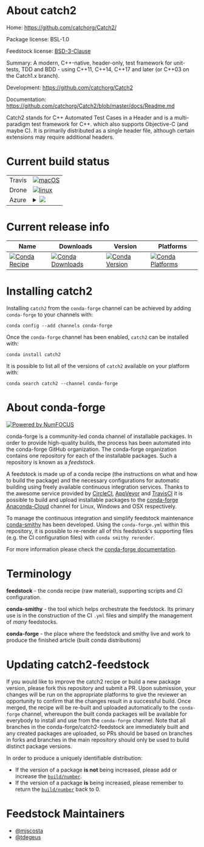 About catch2
============

Home: https://github.com/catchorg/Catch2/

Package license: BSL-1.0

Feedstock license: [BSD-3-Clause](https://github.com/conda-forge/catch2-feedstock/blob/master/LICENSE.txt)

Summary: A modern, C++-native, header-only, test framework for unit-tests, TDD and BDD - using
C++11, C++14, C++17 and later (or C++03 on the Catch1.x branch).


Development: https://github.com/catchorg/Catch2

Documentation: https://github.com/catchorg/Catch2/blob/master/docs/Readme.md

Catch2 stands for C++ Automated Test Cases in a Header and is a multi-paradigm test framework
for C++. which also supports Objective-C (and maybe C). It is primarily distributed as a single
header file, although certain extensions may require additional headers.


Current build status
====================


<table><tr>
    <td>Travis</td>
    <td>
      <a href="https://travis-ci.com/conda-forge/catch2-feedstock">
        <img alt="macOS" src="https://img.shields.io/travis/com/conda-forge/catch2-feedstock/master.svg?label=macOS">
      </a>
    </td>
  </tr><tr>
    <td>Drone</td>
    <td>
      <a href="https://cloud.drone.io/conda-forge/catch2-feedstock">
        <img alt="linux" src="https://img.shields.io/drone/build/conda-forge/catch2-feedstock/master.svg?label=Linux">
      </a>
    </td>
  </tr>
    
  <tr>
    <td>Azure</td>
    <td>
      <details>
        <summary>
          <a href="https://dev.azure.com/conda-forge/feedstock-builds/_build/latest?definitionId=6205&branchName=master">
            <img src="https://dev.azure.com/conda-forge/feedstock-builds/_apis/build/status/catch2-feedstock?branchName=master">
          </a>
        </summary>
        <table>
          <thead><tr><th>Variant</th><th>Status</th></tr></thead>
          <tbody><tr>
              <td>linux_64</td>
              <td>
                <a href="https://dev.azure.com/conda-forge/feedstock-builds/_build/latest?definitionId=6205&branchName=master">
                  <img src="https://dev.azure.com/conda-forge/feedstock-builds/_apis/build/status/catch2-feedstock?branchName=master&jobName=linux&configuration=linux_64_" alt="variant">
                </a>
              </td>
            </tr><tr>
              <td>linux_aarch64</td>
              <td>
                <a href="https://dev.azure.com/conda-forge/feedstock-builds/_build/latest?definitionId=6205&branchName=master">
                  <img src="https://dev.azure.com/conda-forge/feedstock-builds/_apis/build/status/catch2-feedstock?branchName=master&jobName=linux&configuration=linux_aarch64_" alt="variant">
                </a>
              </td>
            </tr><tr>
              <td>linux_ppc64le</td>
              <td>
                <a href="https://dev.azure.com/conda-forge/feedstock-builds/_build/latest?definitionId=6205&branchName=master">
                  <img src="https://dev.azure.com/conda-forge/feedstock-builds/_apis/build/status/catch2-feedstock?branchName=master&jobName=linux&configuration=linux_ppc64le_" alt="variant">
                </a>
              </td>
            </tr><tr>
              <td>osx_64</td>
              <td>
                <a href="https://dev.azure.com/conda-forge/feedstock-builds/_build/latest?definitionId=6205&branchName=master">
                  <img src="https://dev.azure.com/conda-forge/feedstock-builds/_apis/build/status/catch2-feedstock?branchName=master&jobName=osx&configuration=osx_64_" alt="variant">
                </a>
              </td>
            </tr><tr>
              <td>win_64</td>
              <td>
                <a href="https://dev.azure.com/conda-forge/feedstock-builds/_build/latest?definitionId=6205&branchName=master">
                  <img src="https://dev.azure.com/conda-forge/feedstock-builds/_apis/build/status/catch2-feedstock?branchName=master&jobName=win&configuration=win_64_" alt="variant">
                </a>
              </td>
            </tr>
          </tbody>
        </table>
      </details>
    </td>
  </tr>
</table>

Current release info
====================

| Name | Downloads | Version | Platforms |
| --- | --- | --- | --- |
| [![Conda Recipe](https://img.shields.io/badge/recipe-catch2-green.svg)](https://anaconda.org/conda-forge/catch2) | [![Conda Downloads](https://img.shields.io/conda/dn/conda-forge/catch2.svg)](https://anaconda.org/conda-forge/catch2) | [![Conda Version](https://img.shields.io/conda/vn/conda-forge/catch2.svg)](https://anaconda.org/conda-forge/catch2) | [![Conda Platforms](https://img.shields.io/conda/pn/conda-forge/catch2.svg)](https://anaconda.org/conda-forge/catch2) |

Installing catch2
=================

Installing `catch2` from the `conda-forge` channel can be achieved by adding `conda-forge` to your channels with:

```
conda config --add channels conda-forge
```

Once the `conda-forge` channel has been enabled, `catch2` can be installed with:

```
conda install catch2
```

It is possible to list all of the versions of `catch2` available on your platform with:

```
conda search catch2 --channel conda-forge
```


About conda-forge
=================

[![Powered by NumFOCUS](https://img.shields.io/badge/powered%20by-NumFOCUS-orange.svg?style=flat&colorA=E1523D&colorB=007D8A)](http://numfocus.org)

conda-forge is a community-led conda channel of installable packages.
In order to provide high-quality builds, the process has been automated into the
conda-forge GitHub organization. The conda-forge organization contains one repository
for each of the installable packages. Such a repository is known as a *feedstock*.

A feedstock is made up of a conda recipe (the instructions on what and how to build
the package) and the necessary configurations for automatic building using freely
available continuous integration services. Thanks to the awesome service provided by
[CircleCI](https://circleci.com/), [AppVeyor](https://www.appveyor.com/)
and [TravisCI](https://travis-ci.com/) it is possible to build and upload installable
packages to the [conda-forge](https://anaconda.org/conda-forge)
[Anaconda-Cloud](https://anaconda.org/) channel for Linux, Windows and OSX respectively.

To manage the continuous integration and simplify feedstock maintenance
[conda-smithy](https://github.com/conda-forge/conda-smithy) has been developed.
Using the ``conda-forge.yml`` within this repository, it is possible to re-render all of
this feedstock's supporting files (e.g. the CI configuration files) with ``conda smithy rerender``.

For more information please check the [conda-forge documentation](https://conda-forge.org/docs/).

Terminology
===========

**feedstock** - the conda recipe (raw material), supporting scripts and CI configuration.

**conda-smithy** - the tool which helps orchestrate the feedstock.
                   Its primary use is in the construction of the CI ``.yml`` files
                   and simplify the management of *many* feedstocks.

**conda-forge** - the place where the feedstock and smithy live and work to
                  produce the finished article (built conda distributions)


Updating catch2-feedstock
=========================

If you would like to improve the catch2 recipe or build a new
package version, please fork this repository and submit a PR. Upon submission,
your changes will be run on the appropriate platforms to give the reviewer an
opportunity to confirm that the changes result in a successful build. Once
merged, the recipe will be re-built and uploaded automatically to the
`conda-forge` channel, whereupon the built conda packages will be available for
everybody to install and use from the `conda-forge` channel.
Note that all branches in the conda-forge/catch2-feedstock are
immediately built and any created packages are uploaded, so PRs should be based
on branches in forks and branches in the main repository should only be used to
build distinct package versions.

In order to produce a uniquely identifiable distribution:
 * If the version of a package **is not** being increased, please add or increase
   the [``build/number``](https://conda.io/docs/user-guide/tasks/build-packages/define-metadata.html#build-number-and-string).
 * If the version of a package **is** being increased, please remember to return
   the [``build/number``](https://conda.io/docs/user-guide/tasks/build-packages/define-metadata.html#build-number-and-string)
   back to 0.

Feedstock Maintainers
=====================

* [@mjscosta](https://github.com/mjscosta/)
* [@tdegeus](https://github.com/tdegeus/)

